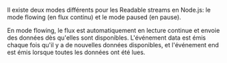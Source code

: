 Il existe deux modes différents pour les Readable streams en Node.js: le mode flowing (en flux continu) et le mode paused (en pause).

En mode flowing, le flux est automatiquement en lecture continue et envoie des données dès qu'elles sont disponibles. L'événement data est émis chaque fois qu'il y a de nouvelles données disponibles, et l'événement end est émis lorsque toutes les données ont été lues.